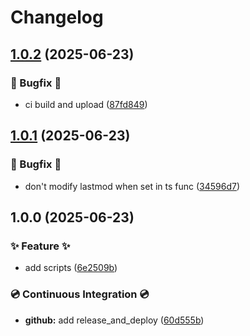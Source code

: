# Changelog

## [1.0.2](https://github.com/genaumann/semantic-release-next-sitemap/compare/v1.0.1...v1.0.2) (2025-06-23)

### 🐛 Bugfix 🐛

* ci build and upload ([87fd849](https://github.com/genaumann/semantic-release-next-sitemap/commit/87fd849d13ca58b1178eb21a6bfc254ad27a0c83))

## [1.0.1](https://github.com/genaumann/semantic-release-next-sitemap/compare/v1.0.0...v1.0.1) (2025-06-23)

### 🐛 Bugfix 🐛

* don't modify lastmod when set in ts func ([34596d7](https://github.com/genaumann/semantic-release-next-sitemap/commit/34596d7d30a56ac632a5f651245ec59f6072e550))

## 1.0.0 (2025-06-23)

### ✨ Feature ✨

* add scripts ([6e2509b](https://github.com/genaumann/semantic-release-next-sitemap/commit/6e2509b45c14e5e0d49f4e8800b19b60c4b773eb))

### 💿 Continuous Integration 💿

* **github:** add release_and_deploy ([60d555b](https://github.com/genaumann/semantic-release-next-sitemap/commit/60d555bf258fad3be85e90a604ee7afe93b43a22))
